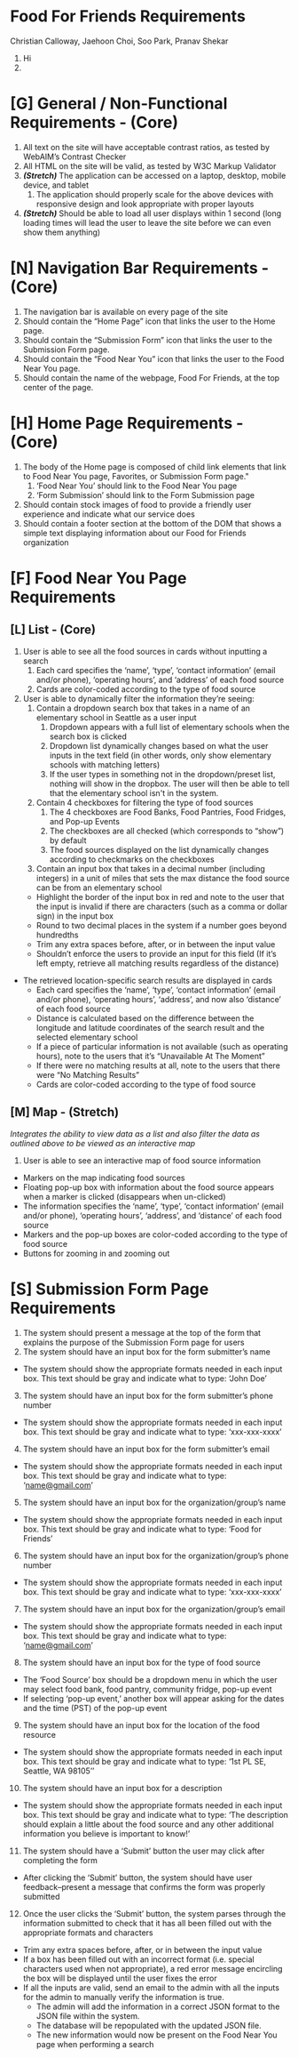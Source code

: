 # Food For Friends Requirements
Christian Calloway, Jaehoon Choi, Soo Park, Pranav Shekar

<ol>
    <li>Hi</li>
        <li>
    </ol>
    

# [G] General / Non-Functional Requirements - (Core)
1. All text on the site will have acceptable contrast ratios, as tested by WebAIM’s Contrast Checker 
2. All HTML on the site will be valid, as tested by W3C Markup Validator 
3. _**(Stretch)**_ The application can be accessed on a laptop, desktop, mobile device, and tablet
    1. The application should properly scale for the above devices with responsive design and look appropriate with proper layouts
5. _**(Stretch)**_ Should be able to load all user displays within 1 second (long loading times will lead the user to leave the site before we can even show them anything) 

# [N] Navigation Bar Requirements - (Core)
1. The navigation bar is available on every page of the site
2. Should contain the “Home Page” icon that links the user to the Home page. 
3. Should contain the “Submission Form” icon that links the user to the Submission Form page.
4. Should contain the “Food Near You” icon that links the user to the Food Near You page. 
5. Should contain the name of the webpage, Food For Friends, at the top center of the page.

# [H] Home Page Requirements - (Core)
1. The body of the Home page is composed of child link elements that link to Food Near You page, Favorites, or Submission Form page." 
   1. ‘Food Near You’ should link to the Food Near You page 
   2. ‘Form Submission’ should link to the Form Submission page
2. Should contain stock images of food to provide a friendly user experience and indicate what our service does
3. Should contain a footer section at the bottom of the DOM that shows a simple text displaying information about our Food for Friends organization

# [F] Food Near You Page Requirements
## [L] List - (Core)
1. User is able to see all the food sources in cards without inputting a search
    1. Each card specifies the ‘name’, ‘type’, ‘contact information’ (email and/or phone), ‘operating hours’, and ‘address’ of each food source
    2. Cards are color-coded according to the type of food source
2. User is able to dynamically filter the information they’re seeing:
    1. Contain a dropdown search box that takes in a name of an elementary school in Seattle as a user input
        1. Dropdown appears with a full list of elementary schools when the search box is clicked
        2. Dropdown list dynamically changes based on what the user inputs in the text field (in other words, only show elementary schools with matching letters)
        3. If the user types in something not in the dropdown/preset list, nothing will show in the dropbox. The user will then be able to tell that the elementary school isn't in the system. 
    2. Contain 4  checkboxes for filtering the type of food sources
        1. The 4 checkboxes are Food Banks, Food Pantries, Food Fridges, and Pop-up Events
        2. The checkboxes are all checked (which corresponds to “show”) by default
        3. The food sources displayed on the list dynamically changes according to checkmarks on the checkboxes 
    3. Contain an input box that takes in a decimal number (including integers) in a unit of miles that sets the max distance the food source can be from an elementary school
    - Highlight the border of the input box in red and note to the user that the input is invalid if there are characters (such as a comma or dollar sign) in the input box
    - Round to two decimal places in the system if a number goes beyond hundredths
    - Trim any extra spaces before, after, or in between the input value
    - Shouldn’t enforce the users to provide an input for this field (If it’s left empty, retrieve all matching results regardless of the distance) 
  - The retrieved location-specific search results are displayed in cards
    - Each card specifies the ‘name’, ‘type’, ‘contact information’ (email and/or phone), ‘operating hours’, ‘address’, and now also ‘distance’ of each food source
    - Distance is calculated based on the difference between the longitude and latitude coordinates of the search result and the selected elementary school 
    - If a piece of particular information is not available (such as operating hours), note to the users that it’s “Unavailable At The Moment”
    - If there were no matching results at all, note to the users that there were “No Matching Results” 
    - Cards are color-coded according to the type of food source

## [M] Map - (Stretch)
_Integrates the ability to view data as a list and also filter the data as outlined above to be viewed as an interactive map_
1. User is able to see an interactive map of food source information
  - Markers on the map indicating food sources
  - Floating pop-up box with information about the food source appears when a marker is clicked (disappears when un-clicked)  
  - The information specifies the ‘name’, ‘type’, ‘contact information’ (email and/or phone), ‘operating hours’, ‘address’, and ‘distance’ of each food source
  - Markers and the pop-up boxes are color-coded according to the type of food source
  - Buttons for zooming in and zooming out

# [S] Submission Form Page Requirements
1. The system should present a message at the top of the form that explains the purpose of the Submission Form page for users
2. The system should have an input box for the form submitter’s name
- The system should show the appropriate formats needed in each input box. This text should be gray and indicate what to type: ‘John Doe’
3. The system should have an input box for the form submitter’s phone number
- The system should show the appropriate formats needed in each input box. This text should be gray and indicate what to type: ‘xxx-xxx-xxxx’
4. The system should have an input box for the form submitter’s email
- The system should show the appropriate formats needed in each input box. This text should be gray and indicate what to type: ‘name@gmail.com’
5. The system should have an input box for the organization/group’s name
- The system should show the appropriate formats needed in each input box. This text should be gray and indicate what to type: ‘Food for Friends’
6. The system should have an input box for the organization/group’s phone number
- The system should show the appropriate formats needed in each input box. This text should be gray and indicate what to type: ‘xxx-xxx-xxxx’
7. The system should have an input box for the organization/group’s email
- The system should show the appropriate formats needed in each input box. This text should be gray and indicate what to type: ‘name@gmail.com’
8. The system should have an input box for the type of food source
- The ‘Food Source’ box should be a dropdown menu in which the user may select food bank, food pantry, community fridge, pop-up event
- If selecting ‘pop-up event,’ another box will appear asking for the dates and the time (PST) of the pop-up event 
9. The system should have an input box for the location of the food resource
- The system should show the appropriate formats needed in each input box. This text should be gray and indicate what to type: ‘1st PL SE, Seattle, WA 98105’’
10. The system should have an input box for a description
- The system should show the appropriate formats needed in each input box. This text should be gray and indicate what to type: ‘The description should explain a little about the food source and any other additional information you believe is important to know!’
11. The system should have a ‘Submit’ button the user may click after completing the form
- After clicking the ‘Submit’ button, the system should have user feedback–present a message that confirms the form was properly submitted
12. Once the user clicks the ‘Submit’ button, the system parses through the information submitted to check that it has all been filled out with the appropriate formats and characters
- Trim any extra spaces before, after, or in between the input value
- If a box has been filled out with an incorrect format (i.e. special characters used when not appropriate), a red error message encircling the box will be displayed until the user fixes the error
- If all the inputs are valid, send an email to the admin with all the inputs for the admin to manually verify the information is true.
  - The admin will add the information in a correct JSON format to the JSON file within the system.
  - The database will be repopulated with the updated JSON file.
  - The new information would now be present on the Food Near You page when performing a search
